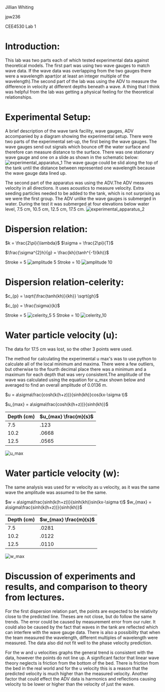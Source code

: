 
Jillian Whiting

jpw236

CEE4530 Lab 1

# Introduction:
This lab was two parts each of which tested experimental data against theoretical models. The first part was using two wave gauges to match wave data. If the wave data was overlapping from the two gauges there were a wavelength apart(or at least an integer multiple of the wavelength).The second part of the lab was using the ADV to measure the difference in velocity at different depths beneath a wave. A thing that I think was helpful from the lab was getting a physical feeling for the theoretical relationships.
# Experimental Setup:
A brief description of the wave tank facility, wave gauges, ADV
accompanied by a diagram showing the experimental setup.
There were two parts of the experimental set-up, the first being the wave gauges. The wave gauges send out signals which bounce off the water surface and therefore can measure distance to the surface. There was one stationary wave gauge and one on a slide as shown in the schematic below:
![experimental_apparatus_1](https://github.com/jillianwhiting/Jillian-Whiting/blob/master/Images/experimental_apparatus_1.png?raw=true)
The wave gauge could be slid along the top of the tank until the distance between represented one wavelength because the wave gauge data lined up.

The second part of the apparatus was using the ADV.The ADV measures velocity in all directions. It uses acoustics to measure velocity. Extra seeding particles needed to be added to the tank, which is not surprising as we were the first group. The ADV unlike the wave gauges is submerged in water. During the test it was submerged at four elevations below water level, 7.5 cm, 10.5 cm, 12.5 cm, 17.5 cm.
![experimental_apparatus_2](https://github.com/jillianwhiting/Jillian-Whiting/blob/master/Images/experimental_apparatus_2.png?raw=true)

# Dispersion relation:

$k = \frac{2\pi}{\lambda}$
$\sigma = \frac{2\pi}{T}$

$\frac{\sigma^{2}h}{g} = \frac{kh}{tanh^{-1}(kh)}$

Stroke = 5
![amplitude 5](https://github.com/jillianwhiting/Jillian-Whiting/blob/master/Images/dispersion_5.png?raw=true)
Stroke = 10
![amplitude 10](https://github.com/jillianwhiting/Jillian-Whiting/blob/master/Images/dispersion_10.png?raw=true)


# Dispersion relation-celerity:

$c_{p} = \sqrt{\frac{tanh(kh)}{kh}} \sqrt{gh}$

$c_{p} = \frac{\sigma}{k}$

Stroke = 5
![celerity_5 5](https://github.com/jillianwhiting/Jillian-Whiting/blob/master/Images/celerity_5.png?raw=true)
Stroke = 10
![celerity_10](https://github.com/jillianwhiting/Jillian-Whiting/blob/master/Images/celerity_10.png?raw=true)

# Water particle velocity (u):
The data for 17.5 cm was lost, so the other 3 points were used.

The method for calculating the experimental u max's was to use python to calculate all of the local minimum and maxima. There were a few outliers, but otherwise to the fourth decimal place there was a minimum and a maximum for each depth that was very consistent.The amplitude of the wave was calculated using the equation for u_max shown below and averaged to find an overall amplitude of 0.0136 m.

$u = a\sigma\frac{cosh(k(h+z))}{sinh(kh)}cos(kx-\sigma t)$

$u_{max} = a\sigma\frac{cosh(k(h+z))}{sinh(kh)}$

| Depth (cm) | $u_{max} \frac{m}{s}$ |
|:---------- |:--------------------- |
| 7.5        | .123                  |
| 10.2       | .0668                 |
| 12.5       | .0565                 |


![u_max](https://github.com/jillianwhiting/Jillian-Whiting/blob/master/Images/u_max.png?raw=true)

# Water particle velocity (w):
The same analysis was used for w velocity as u velocity, as it was the same wave the amplitude was assumed to be the same.

$w = a\sigma\frac{sinh(k(h+z))}{sinh(kh)}sin(kx-\sigma t)$
$w_{max} = a\sigma\frac{sinh(k(h+z))}{sinh(kh)}$

| Depth (cm) | $w_{max} \frac{m}{s}$ |
|:---------- |:--------------------- |
| 7.5        | .0281                 |
| 10.2       | .0122                 |
| 12.5       | .0110                 |

![w_max](https://github.com/jillianwhiting/Jillian-Whiting/blob/master/Images/w_max.png?raw=true)

# Discussion of experiments and results, and comparison to theory from lectures.

For the first dispersion relation part, the points are expected to be relativity close to the predicted line. Theses are not close, but do follow the same trends. The error could be caused by measurement error from our ruler. It could also be caused by the fact that waves in the tank are reflected which can interfere with the wave gauge data. There is also a possibility that when the team measured the wavelength, different multiples of wavelength were measured. The data also did not fit well to the phase velocity prediction.

For the w and u velocities graphs the general trend is consistent with the data, however the points do not line up. A significant factor that linear wave theory neglects is friction from the bottom of the bed. There is friction from the bed in the real world and for the u velocity this is a reason that the predicted velocity is much higher than the measured velocity. Another factor that could effect the ADV data is harmonics and reflections causing velocity to be lower or higher than the velocity of just the wave.
